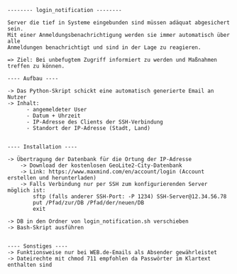     -------- login_notification --------

    Server die tief in Systeme eingebunden sind müssen adäquat abgesichert sein.
    Mit einer Anmeldungsbenachrichtigung werden sie immer automatisch über alle
    Anmeldungen benachrichtigt und sind in der Lage zu reagieren.

    => Ziel: Bei unbefugtem Zugriff informiert zu werden und Maßnahmen treffen zu können.

    ---- Aufbau ----
    
    -> Das Python-Skript schickt eine automatisch generierte Email an Nutzer
    -> Inhalt:  
          - angemeldeter User
          - Datum + Uhrzeit
          - IP-Adresse des Clients der SSH-Verbindung
          - Standort der IP-Adresse (Stadt, Land)


    ---- Installation ----
    
    -> Übertragung der Datenbank für die Ortung der IP-Adresse
        -> Download der kostenlosen GeoLite2-City-Datenbank
        -> Link: https://www.maxmind.com/en/account/login (Account erstellen und herunterladen)
        -> Falls Verbindung nur per SSH zum konfigurierenden Server möglich ist:
            sftp (falls anderer SSH-Port: -P 1234) SSH-Server@12.34.56.78
            put /Pfad/zur/DB /Pfad/der/neuen/DB
            exit
    
    -> DB in den Ordner von login_notification.sh verschieben
    -> Bash-Skript ausführen


    ---- Sonstiges ----
    -> Funktionsweise nur bei WEB.de-Emails als Absender gewährleistet
    -> Dateirechte mit chmod 711 empfohlen da Passwörter im Klartext enthalten sind
    
